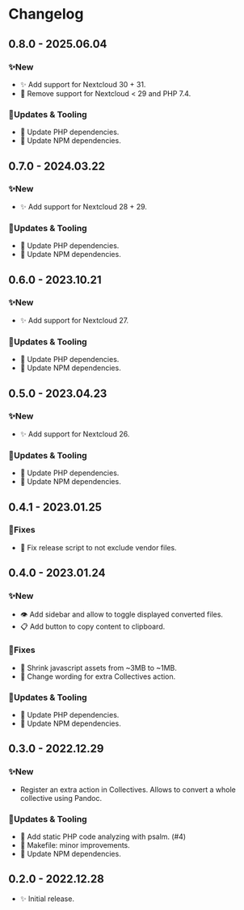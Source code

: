 # Changelog

## 0.8.0 - 2025.06.04

### ✨New
- ✨ Add support for Nextcloud 30 + 31.
- 🧹 Remove support for Nextcloud < 29 and PHP 7.4.

### 🚧Updates & Tooling
- 👷 Update PHP dependencies.
- 🔌 Update NPM dependencies.


## 0.7.0 - 2024.03.22

### ✨New
- ✨ Add support for Nextcloud 28 + 29.

### 🚧Updates & Tooling
- 👷 Update PHP dependencies.
- 🔌 Update NPM dependencies.


## 0.6.0 - 2023.10.21

### ✨New
- ✨ Add support for Nextcloud 27.

### 🚧Updates & Tooling
- 👷 Update PHP dependencies.
- 🔌 Update NPM dependencies.


## 0.5.0 - 2023.04.23

### ✨New
- ✨ Add support for Nextcloud 26.

### 🚧Updates & Tooling
- 👷 Update PHP dependencies.
- 🔌 Update NPM dependencies.


## 0.4.1 - 2023.01.25

### 🐛Fixes
- 🐛 Fix release script to not exclude vendor files.


## 0.4.0 - 2023.01.24

### ✨New
- 👁️ Add sidebar and allow to toggle displayed converted files.
- 📋 Add button to copy content to clipboard.

### 🐛Fixes
- 🐎 Shrink javascript assets from ~3MB to ~1MB.
- 💬 Change wording for extra Collectives action.

### 🚧Updates & Tooling
- 👷 Update PHP dependencies.
- 🔌 Update NPM dependencies.


## 0.3.0 - 2022.12.29

### ✨New
- Register an extra action in Collectives. Allows to convert a whole
  collective using Pandoc.

### 🚧Updates & Tooling
- 🧪 Add static PHP code analyzing with psalm. (#4)
- 👷 Makefile: minor improvements.
- 🔌 Update NPM dependencies.


## 0.2.0 - 2022.12.28

- ✨ Initial release.
